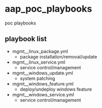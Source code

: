 # aap_poc_playbooks
poc playbooks

## playbook list
- mgmt__linux_package.yml
  - package installation/removal/update
- mgmt__linux_service.yml
  - service control/management
- mgmt__windows_update.yml
  - system patching
- mgmt__windows_feature.yml
  - deploy/undeploy windows feature
- mgmt__windows_service.yml
  - service control/management
